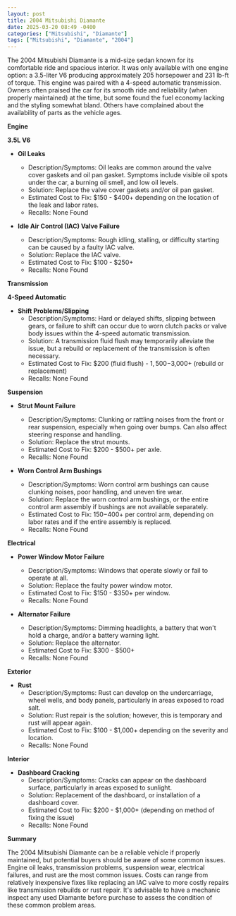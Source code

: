 ```yaml
---
layout: post
title: 2004 Mitsubishi Diamante
date: 2025-03-20 08:49 -0400
categories: ["Mitsubishi", "Diamante"]
tags: ["Mitsubishi", "Diamante", "2004"]
---
```

The 2004 Mitsubishi Diamante is a mid-size sedan known for its comfortable ride and spacious interior. It was only available with one engine option: a 3.5-liter V6 producing approximately 205 horsepower and 231 lb-ft of torque. This engine was paired with a 4-speed automatic transmission. Owners often praised the car for its smooth ride and reliability (when properly maintained) at the time, but some found the fuel economy lacking and the styling somewhat bland. Others have complained about the availability of parts as the vehicle ages.

**Engine**

**3.5L V6**

* **Oil Leaks**
    * Description/Symptoms: Oil leaks are common around the valve cover gaskets and oil pan gasket. Symptoms include visible oil spots under the car, a burning oil smell, and low oil levels.
    * Solution: Replace the valve cover gaskets and/or oil pan gasket.
    * Estimated Cost to Fix: $150 - $400+ depending on the location of the leak and labor rates.
    * Recalls: None Found

* **Idle Air Control (IAC) Valve Failure**
    * Description/Symptoms: Rough idling, stalling, or difficulty starting can be caused by a faulty IAC valve.
    * Solution: Replace the IAC valve.
    * Estimated Cost to Fix: $100 - $250+
    * Recalls: None Found

**Transmission**

**4-Speed Automatic**

* **Shift Problems/Slipping**
    * Description/Symptoms: Hard or delayed shifts, slipping between gears, or failure to shift can occur due to worn clutch packs or valve body issues within the 4-speed automatic transmission.
    * Solution: A transmission fluid flush may temporarily alleviate the issue, but a rebuild or replacement of the transmission is often necessary.
    * Estimated Cost to Fix: $200 (fluid flush) - $1,500-$3,000+ (rebuild or replacement)
    * Recalls: None Found

**Suspension**

* **Strut Mount Failure**
    * Description/Symptoms: Clunking or rattling noises from the front or rear suspension, especially when going over bumps. Can also affect steering response and handling.
    * Solution: Replace the strut mounts.
    * Estimated Cost to Fix: $200 - $500+ per axle.
    * Recalls: None Found

* **Worn Control Arm Bushings**
    * Description/Symptoms: Worn control arm bushings can cause clunking noises, poor handling, and uneven tire wear.
    * Solution: Replace the worn control arm bushings, or the entire control arm assembly if bushings are not available separately.
    * Estimated Cost to Fix: $150-$400+ per control arm, depending on labor rates and if the entire assembly is replaced.
    * Recalls: None Found

**Electrical**

* **Power Window Motor Failure**
    * Description/Symptoms: Windows that operate slowly or fail to operate at all.
    * Solution: Replace the faulty power window motor.
    * Estimated Cost to Fix: $150 - $350+ per window.
    * Recalls: None Found

* **Alternator Failure**
    * Description/Symptoms: Dimming headlights, a battery that won't hold a charge, and/or a battery warning light.
    * Solution: Replace the alternator.
    * Estimated Cost to Fix: $300 - $500+
    * Recalls: None Found

**Exterior**

* **Rust**
    * Description/Symptoms: Rust can develop on the undercarriage, wheel wells, and body panels, particularly in areas exposed to road salt.
    * Solution: Rust repair is the solution; however, this is temporary and rust will appear again.
    * Estimated Cost to Fix: $100 - $1,000+ depending on the severity and location.
    * Recalls: None Found

**Interior**

* **Dashboard Cracking**
    * Description/Symptoms: Cracks can appear on the dashboard surface, particularly in areas exposed to sunlight.
    * Solution: Replacement of the dashboard, or installation of a dashboard cover.
    * Estimated Cost to Fix: $200 - $1,000+ (depending on method of fixing the issue)
    * Recalls: None Found

**Summary**

The 2004 Mitsubishi Diamante can be a reliable vehicle if properly maintained, but potential buyers should be aware of some common issues. Engine oil leaks, transmission problems, suspension wear, electrical failures, and rust are the most common issues. Costs can range from relatively inexpensive fixes like replacing an IAC valve to more costly repairs like transmission rebuilds or rust repair. It's advisable to have a mechanic inspect any used Diamante before purchase to assess the condition of these common problem areas.

